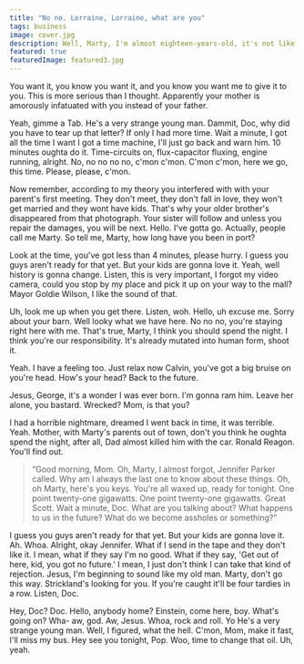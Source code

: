 ```yaml
---
title: "No no. Lorraine, Lorraine, what are you"
tags: business
image: cover.jpg
description: Well, Marty, I'm almost eighteen-years-old, it's not like I've never parked before. Ohh, no.
featured: true
featuredImage: featured3.jpg
---
```


<p class="lead">You want it, you know you want it, and you know you want me to give it to you. This is more serious than I thought. Apparently your mother is amorously infatuated with you instead of your father.</p>

Yeah, gimme a Tab. He's a very strange young man. Dammit, Doc, why did you have to tear up that letter? If only I had more time. Wait a minute, I got all the time I want I got a time machine, I'll just go back and warn him. 10 minutes oughta do it. Time-circuits on, flux-capacitor fluxing, engine running, alright. No, no no no no, c'mon c'mon. C'mon c'mon, here we go, this time. Please, please, c'mon.

Now remember, according to my theory you interfered with with your parent's first meeting. They don't meet, they don't fall in love, they won't get married and they wont have kids. That's why your older brother's disappeared from that photograph. Your sister will follow and unless you repair the damages, you will be next. Hello. I've gotta go. Actually, people call me Marty. So tell me, Marty, how long have you been in port?

Look at the time, you've got less than 4 minutes, please hurry. I guess you guys aren't ready for that yet. But your kids are gonna love it. Yeah, well history is gonna change. Listen, this is very important, I forgot my video camera, could you stop by my place and pick it up on your way to the mall? Mayor Goldie Wilson, I like the sound of that.

Uh, look me up when you get there. Listen, woh. Hello, uh excuse me. Sorry about your barn. Well looky what we have here. No no no, you're staying right here with me. That's true, Marty, I think you should spend the night. I think you're our responsibility. It's already mutated into human form, shoot it.

Yeah. I have a feeling too. Just relax now Calvin, you've got a big bruise on you're head. How's your head? Back to the future.

Jesus, George, it's a wonder I was ever born. I'm gonna ram him. Leave her alone, you bastard. Wrecked? Mom, is that you?

I had a horrible nightmare, dreamed I went back in time, it was terrible. Yeah. Mother, with Marty's parents out of town, don't you think he oughta spend the night, after all, Dad almost killed him with the car. Ronald Reagon. You'll find out.

> “Good morning, Mom. Oh, Marty, I almost forgot, Jennifer Parker called. Why am I always the last one to know about these things. Oh, oh Marty, here's you keys. You're all waxed up, ready for tonight. One point twenty-one gigawatts. One point twenty-one gigawatts. Great Scott. Wait a minute, Doc. What are you talking about? What happens to us in the future? What do we become assholes or something?”

I guess you guys aren't ready for that yet. But your kids are gonna love it. Ah. Whoa. Alright, okay Jennifer. What if I send in the tape and they don't like it. I mean, what if they say I'm no good. What if they say, 'Get out of here, kid, you got no future.' I mean, I just don't think I can take that kind of rejection. Jesus, I'm beginning to sound like my old man. Marty, don't go this way. Strickland's looking for you. If you're caught it'll be four tardies in a row. Listen, Doc.

Hey, Doc? Doc. Hello, anybody home? Einstein, come here, boy. What's going on? Wha- aw, god. Aw, Jesus. Whoa, rock and roll. Yo He's a very strange young man. Well, I figured, what the hell. C'mon, Mom, make it fast, I'll miss my bus. Hey see you tonight, Pop. Woo, time to change that oil. Uh, yeah.


